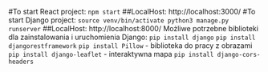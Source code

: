 #To start React project: `npm start`
##LocalHost: http://localhost:3000/
#To start Django project: `source venv/bin/activate python3 manage.py runserver`
##LocalHost: http://localhost:8000/
Możliwe potrzebne biblioteki dla zainstalowania i uruchomienia Django:
`pip install django`
`pip install djangorestframework`
` pip install Pillow ` - biblioteka do pracy z obrazami
` pip install django-leaflet` - interaktywna mapa
`pip install django-cors-headers`
